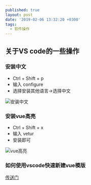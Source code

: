 ```yaml
---
published: true
layout: post
date: '2019-02-06 13:32:20 +0300'
tags:
  - 软件操作
---
```

## 关于VS code的一些操作

### 安装中文

- Ctrl + Shift + p 
- 输入 configure
- 选择安装其他语言->选择中文

![安装中文]({{site.baseurl}}/assets/img/demo/201909/2019-09-06_00002.png)

### 安装vue高亮

- Ctrl + Shift + x
- 输入 vetur
- 安装即可

![vue高亮]({{site.baseurl}}/assets/img/demo/201909/2019-09-06_00003.png)


### 如何使用vscode快速新建vue模版

[传送门](https://blog.csdn.net/echo_ae/article/details/81059735)
